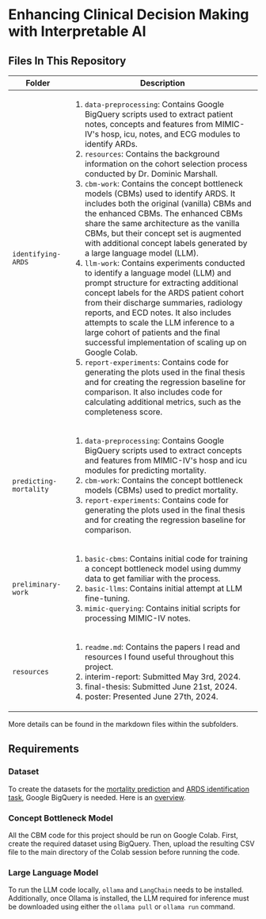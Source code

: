 # Enhancing Clinical Decision Making with Interpretable AI

## Files In This Repository
| Folder | Description |
| --------------- | --------------- |
| `identifying-ARDS` | <ol><li>`data-preprocessing`: Contains Google BigQuery scripts used to extract patient notes, concepts and features from MIMIC-IV's hosp, icu, notes, and ECG modules to identify ARDs.</li><li>`resources`: Contains the background information on the cohort selection process conducted by Dr. Dominic Marshall.</li><li>`cbm-work`: Contains the concept bottleneck models (CBMs) used to identify ARDS. It includes both the original (vanilla) CBMs and the enhanced CBMs. The enhanced CBMs share the same architecture as the vanilla CBMs, but their concept set is augmented with additional concept labels generated by a large language model (LLM).</li><li>`llm-work`: Contains experiments conducted to identify a language model (LLM) and prompt structure for extracting additional concept labels for the ARDS patient cohort from their discharge summaries, radiology reports, and ECD notes. It also includes attempts to scale the LLM inference to a large cohort of patients and the final successful implementation of scaling up on Google Colab.</li><li>`report-experiments`: Contains code for generating the plots used in the final thesis and for creating the regression baseline for comparison. It also includes code for calculating additional metrics, such as the completeness score.</li></ol> |
| `predicting-mortality` | <ol><li>`data-preprocessing`: Contains Google BigQuery scripts used to extract concepts and features from MIMIC-IV's hosp and icu modules for predicting mortality.</li><li>`cbm-work`: Contains the concept bottleneck models (CBMs) used to predict mortality.</li><li>`report-experiments`: Contains code for generating the plots used in the final thesis and for creating the regression baseline for comparison.</li></ol> |
| `preliminary-work` | <ol><li>`basic-cbms`: Contains initial code for training a concept bottleneck model using dummy data to get familiar with the process.</li><li>`basic-llms`: Contains initial attempt at LLM fine-tuning.</li><li>`mimic-querying`: Contains initial scripts for processing MIMIC-IV notes.</li></ol> |
| `resources` | <ol><li>`readme.md`: Contains the papers I read and resources I found useful throughout this project.</li><li>interim-report: Submitted May 3rd, 2024.</li><li>final-thesis: Submitted June 21st, 2024.</li><li>poster: Presented June 27th, 2024.</li></ol> |

More details can be found in the markdown files within the subfolders.

## Requirements
### Dataset 
To create the datasets for the [mortality prediction](https://github.com/anish-narain/final-year-project/tree/main/predicting-mortality/data-preprocessing) and [ARDS identification task](https://github.com/anish-narain/final-year-project/tree/main/identifying-ARDS/data-preprocessing), Google BigQuery is needed. Here is an [overview](https://github.com/anish-narain/final-year-project/tree/main/resources#2-mimic-resources). 
### Concept Bottleneck Model
All the CBM code for this project should be run on Google Colab. First, create the required dataset using BigQuery. Then, upload the resulting CSV file to the main directory of the Colab session before running the code.
### Large Language Model 
To run the LLM code locally, `ollama` and `LangChain` needs to be installed. Additionally, once Ollama is installed, the LLM required for inference must be downloaded using either the `ollama pull` or `ollama run` command.

